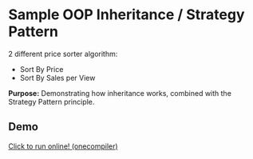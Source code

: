 
# Sample OOP Inheritance / Strategy Pattern 

2 different price sorter algorithm:

- Sort By Price
- Sort By Sales per View

**Purpose:** Demonstrating how inheritance works, combined with the Strategy Pattern principle.

## Demo
[Click to run online! (onecompiler)](https://onecompiler.com/php/42w48zda6)
 
  
